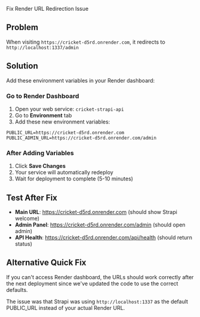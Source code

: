  Fix Render URL Redirection Issue

## Problem
When visiting `https://cricket-d5rd.onrender.com`, it redirects to `http://localhost:1337/admin`

## Solution
Add these environment variables in your Render dashboard:

### Go to Render Dashboard
1. Open your web service: `cricket-strapi-api`
2. Go to **Environment** tab
3. Add these new environment variables:

```
PUBLIC_URL=https://cricket-d5rd.onrender.com
PUBLIC_ADMIN_URL=https://cricket-d5rd.onrender.com/admin
```

### After Adding Variables
1. Click **Save Changes**
2. Your service will automatically redeploy
3. Wait for deployment to complete (5-10 minutes)

## Test After Fix
- **Main URL**: https://cricket-d5rd.onrender.com (should show Strapi welcome)
- **Admin Panel**: https://cricket-d5rd.onrender.com/admin (should open admin)
- **API Health**: https://cricket-d5rd.onrender.com/api/health (should return status)

## Alternative Quick Fix
If you can't access Render dashboard, the URLs should work correctly after the next deployment since we've updated the code to use the correct defaults.

The issue was that Strapi was using `http://localhost:1337` as the default PUBLIC_URL instead of your actual Render URL.